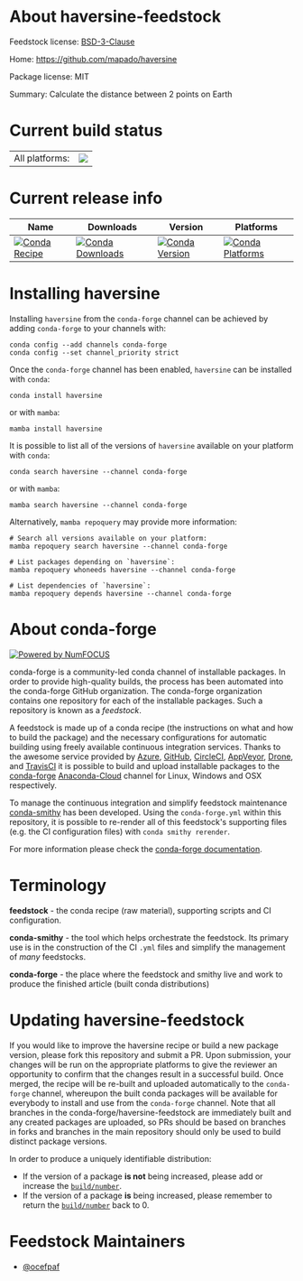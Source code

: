 About haversine-feedstock
=========================

Feedstock license: [BSD-3-Clause](https://github.com/conda-forge/haversine-feedstock/blob/main/LICENSE.txt)

Home: https://github.com/mapado/haversine

Package license: MIT

Summary: Calculate the distance between 2 points on Earth

Current build status
====================


<table><tr><td>All platforms:</td>
    <td>
      <a href="https://dev.azure.com/conda-forge/feedstock-builds/_build/latest?definitionId=3002&branchName=main">
        <img src="https://dev.azure.com/conda-forge/feedstock-builds/_apis/build/status/haversine-feedstock?branchName=main">
      </a>
    </td>
  </tr>
</table>

Current release info
====================

| Name | Downloads | Version | Platforms |
| --- | --- | --- | --- |
| [![Conda Recipe](https://img.shields.io/badge/recipe-haversine-green.svg)](https://anaconda.org/conda-forge/haversine) | [![Conda Downloads](https://img.shields.io/conda/dn/conda-forge/haversine.svg)](https://anaconda.org/conda-forge/haversine) | [![Conda Version](https://img.shields.io/conda/vn/conda-forge/haversine.svg)](https://anaconda.org/conda-forge/haversine) | [![Conda Platforms](https://img.shields.io/conda/pn/conda-forge/haversine.svg)](https://anaconda.org/conda-forge/haversine) |

Installing haversine
====================

Installing `haversine` from the `conda-forge` channel can be achieved by adding `conda-forge` to your channels with:

```
conda config --add channels conda-forge
conda config --set channel_priority strict
```

Once the `conda-forge` channel has been enabled, `haversine` can be installed with `conda`:

```
conda install haversine
```

or with `mamba`:

```
mamba install haversine
```

It is possible to list all of the versions of `haversine` available on your platform with `conda`:

```
conda search haversine --channel conda-forge
```

or with `mamba`:

```
mamba search haversine --channel conda-forge
```

Alternatively, `mamba repoquery` may provide more information:

```
# Search all versions available on your platform:
mamba repoquery search haversine --channel conda-forge

# List packages depending on `haversine`:
mamba repoquery whoneeds haversine --channel conda-forge

# List dependencies of `haversine`:
mamba repoquery depends haversine --channel conda-forge
```


About conda-forge
=================

[![Powered by
NumFOCUS](https://img.shields.io/badge/powered%20by-NumFOCUS-orange.svg?style=flat&colorA=E1523D&colorB=007D8A)](https://numfocus.org)

conda-forge is a community-led conda channel of installable packages.
In order to provide high-quality builds, the process has been automated into the
conda-forge GitHub organization. The conda-forge organization contains one repository
for each of the installable packages. Such a repository is known as a *feedstock*.

A feedstock is made up of a conda recipe (the instructions on what and how to build
the package) and the necessary configurations for automatic building using freely
available continuous integration services. Thanks to the awesome service provided by
[Azure](https://azure.microsoft.com/en-us/services/devops/), [GitHub](https://github.com/),
[CircleCI](https://circleci.com/), [AppVeyor](https://www.appveyor.com/),
[Drone](https://cloud.drone.io/welcome), and [TravisCI](https://travis-ci.com/)
it is possible to build and upload installable packages to the
[conda-forge](https://anaconda.org/conda-forge) [Anaconda-Cloud](https://anaconda.org/)
channel for Linux, Windows and OSX respectively.

To manage the continuous integration and simplify feedstock maintenance
[conda-smithy](https://github.com/conda-forge/conda-smithy) has been developed.
Using the ``conda-forge.yml`` within this repository, it is possible to re-render all of
this feedstock's supporting files (e.g. the CI configuration files) with ``conda smithy rerender``.

For more information please check the [conda-forge documentation](https://conda-forge.org/docs/).

Terminology
===========

**feedstock** - the conda recipe (raw material), supporting scripts and CI configuration.

**conda-smithy** - the tool which helps orchestrate the feedstock.
                   Its primary use is in the construction of the CI ``.yml`` files
                   and simplify the management of *many* feedstocks.

**conda-forge** - the place where the feedstock and smithy live and work to
                  produce the finished article (built conda distributions)


Updating haversine-feedstock
============================

If you would like to improve the haversine recipe or build a new
package version, please fork this repository and submit a PR. Upon submission,
your changes will be run on the appropriate platforms to give the reviewer an
opportunity to confirm that the changes result in a successful build. Once
merged, the recipe will be re-built and uploaded automatically to the
`conda-forge` channel, whereupon the built conda packages will be available for
everybody to install and use from the `conda-forge` channel.
Note that all branches in the conda-forge/haversine-feedstock are
immediately built and any created packages are uploaded, so PRs should be based
on branches in forks and branches in the main repository should only be used to
build distinct package versions.

In order to produce a uniquely identifiable distribution:
 * If the version of a package **is not** being increased, please add or increase
   the [``build/number``](https://docs.conda.io/projects/conda-build/en/latest/resources/define-metadata.html#build-number-and-string).
 * If the version of a package **is** being increased, please remember to return
   the [``build/number``](https://docs.conda.io/projects/conda-build/en/latest/resources/define-metadata.html#build-number-and-string)
   back to 0.

Feedstock Maintainers
=====================

* [@ocefpaf](https://github.com/ocefpaf/)

